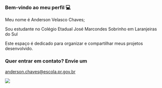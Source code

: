 ### Bem-vindo ao meu perfil 💻

Meu nome é Anderson Velasco Chaves;

Sou estudante no Colégio Etadual José Marcondes Sobrinho em Laranjeiras do Sul 

Este espaço é dedicado para organizar e compartilhar meus projetos desenvolvido. 

### Quer entrar em contato? Envie um 

anderson.chaves@escola.pr.gov.br 

![](https://media.tenor.com/7Ypq9_9najcAAAAM/thumbs-up-double-thumbs-up.gif)



